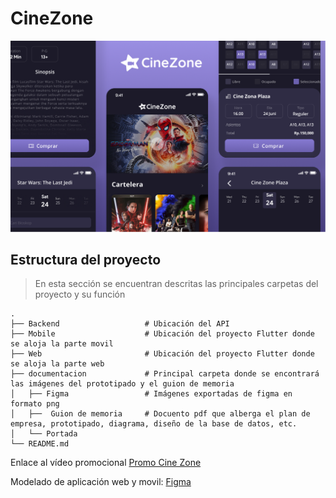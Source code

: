 # CineZone

![Optional Text](https://github.com/dianagelbern/CineZone/blob/main/documentacion/Portada.png)


## Estructura del proyecto

> En esta sección se encuentran descritas las principales carpetas del proyecto y su función

    .
    ├── Backend                   # Ubicación del API 
    ├── Mobile                    # Ubicación del proyecto Flutter donde se aloja la parte movil
    ├── Web                       # Ubicación del proyecto Flutter donde se aloja la parte web
    ├── documentacion             # Principal carpeta donde se encontrará las imágenes del prototipado y el guion de memoria
    │   ├── Figma                 # Imágenes exportadas de figma en formato png
    │   ├──  Guion de memoria     # Docuento pdf que alberga el plan de empresa, prototipado, diagrama, diseño de la base de datos, etc.
    │   └── Portada               
    └── README.md
    
Enlace al vídeo promocional [Promo Cine Zone](https://youtu.be/4ih-mwP7Pa8)

Modelado de aplicación web y movil: [Figma](https://www.figma.com/file/PlO3C5w6rcAYZdC2907vKv/Proyecto-final?node-id=0%3A1)

